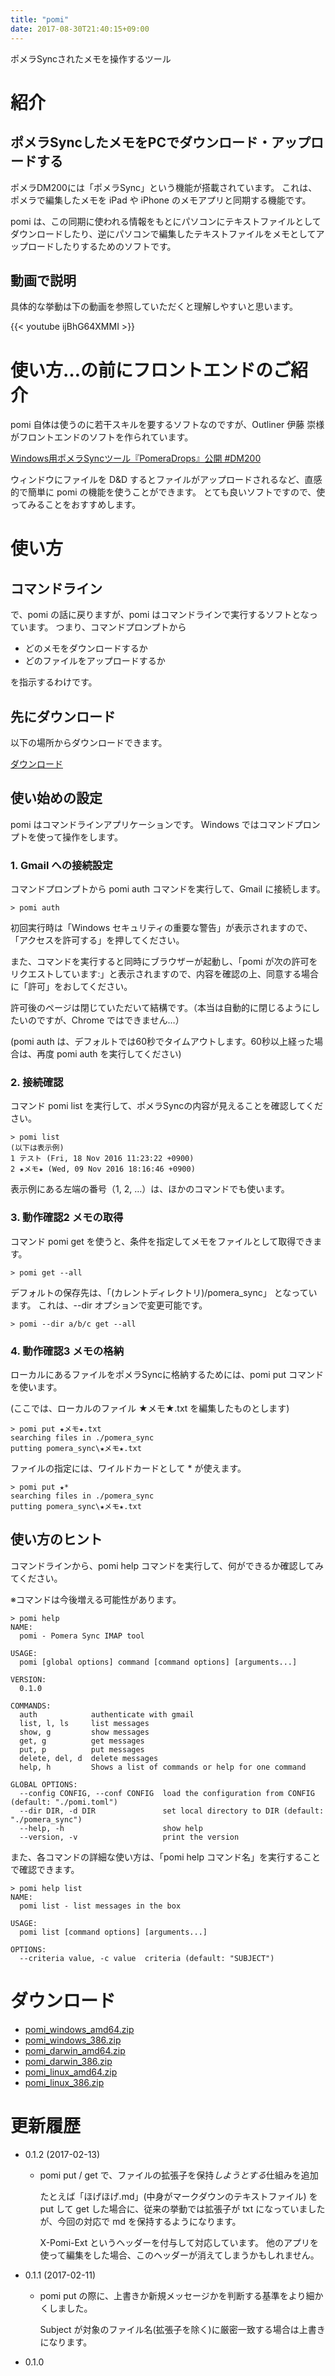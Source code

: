 ```yaml
---
title: "pomi"
date: 2017-08-30T21:40:15+09:00
---
```


ポメラSyncされたメモを操作するツール

<!--more-->


# 紹介

## ポメラSyncしたメモをPCでダウンロード・アップロードする

ポメラDM200には「ポメラSync」という機能が搭載されています。
これは、ポメラで編集したメモを iPad や iPhone のメモアプリと同期する機能です。

pomi は、この同期に使われる情報をもとにパソコンにテキストファイルとしてダウンロードしたり、逆にパソコンで編集したテキストファイルをメモとしてアップロードしたりするためのソフトです。

## 動画で説明

具体的な挙動は下の動画を参照していただくと理解しやすいと思います。

{{< youtube ijBhG64XMMI >}}

# 使い方…の前にフロントエンドのご紹介

pomi 自体は使うのに若干スキルを要するソフトなのですが、Outliner 伊藤 崇様がフロントエンドのソフトを作られています。

[Windows用ポメラSyncツール『PomeraDrops』公開 #DM200](http://outliner.sblo.jp/article/177911977.html)

ウィンドウにファイルを D&D するとファイルがアップロードされるなど、直感的で簡単に pomi の機能を使うことができます。
とても良いソフトですので、使ってみることをおすすめします。

# 使い方
## コマンドライン

で、pomi の話に戻りますが、pomi はコマンドラインで実行するソフトとなっています。
つまり、コマンドプロンプトから

* どのメモをダウンロードするか
* どのファイルをアップロードするか

を指示するわけです。

## 先にダウンロード

以下の場所からダウンロードできます。

[ダウンロード](#ダウンロード)

## 使い始めの設定

pomi はコマンドラインアプリケーションです。
Windows ではコマンドプロンプトを使って操作をします。

### 1. Gmail への接続設定

コマンドプロンプトから pomi auth コマンドを実行して、Gmail に接続します。

    > pomi auth

初回実行時は「Windows セキュリティの重要な警告」が表示されますので、「アクセスを許可する」を押してください。

また、コマンドを実行すると同時にブラウザーが起動し、「pomi が次の許可をリクエストしています:」と表示されますので、内容を確認の上、同意する場合に「許可」をおしてください。

許可後のページは閉じていただいて結構です。（本当は自動的に閉じるようにしたいのですが、Chrome ではできません…）

(pomi auth は、デフォルトでは60秒でタイムアウトします。60秒以上経った場合は、再度 pomi auth を実行してください)

### 2. 接続確認

コマンド pomi list を実行して、ポメラSyncの内容が見えることを確認してください。

    > pomi list
    (以下は表示例)
    1 テスト (Fri, 18 Nov 2016 11:23:22 +0900)
    2 ★メモ★ (Wed, 09 Nov 2016 18:16:46 +0900)

表示例にある左端の番号（1, 2, …）は、ほかのコマンドでも使います。

### 3. 動作確認2 メモの取得

コマンド pomi get を使うと、条件を指定してメモをファイルとして取得できます。

    > pomi get --all

デフォルトの保存先は、「(カレントディレクトリ)/pomera_sync」 となっています。
これは、--dir オプションで変更可能です。

    > pomi --dir a/b/c get --all

### 4. 動作確認3 メモの格納

ローカルにあるファイルをポメラSyncに格納するためには、pomi put コマンドを使います。

(ここでは、ローカルのファイル ★メモ★.txt を編集したものとします)

    > pomi put ★メモ★.txt
    searching files in ./pomera_sync
    putting pomera_sync\★メモ★.txt

ファイルの指定には、ワイルドカードとして * が使えます。

    > pomi put ★*
    searching files in ./pomera_sync
    putting pomera_sync\★メモ★.txt

## 使い方のヒント

コマンドラインから、pomi help コマンドを実行して、何ができるか確認してみてください。

※コマンドは今後増える可能性があります。

    > pomi help
    NAME:
      pomi - Pomera Sync IMAP tool

    USAGE:
      pomi [global options] command [command options] [arguments...]

    VERSION:
      0.1.0

    COMMANDS:
      auth            authenticate with gmail
      list, l, ls     list messages
      show, g         show messages
      get, g          get messages
      put, p          put messages
      delete, del, d  delete messages
      help, h         Shows a list of commands or help for one command
    
    GLOBAL OPTIONS:
      --config CONFIG, --conf CONFIG  load the configuration from CONFIG (default: "./pomi.toml")
      --dir DIR, -d DIR               set local directory to DIR (default: "./pomera_sync")
      --help, -h                      show help
      --version, -v                   print the version

また、各コマンドの詳細な使い方は、「pomi help コマンド名」を実行することで確認できます。

    > pomi help list
    NAME:
      pomi list - list messages in the box

    USAGE:
      pomi list [command options] [arguments...]

    OPTIONS:
      --criteria value, -c value  criteria (default: "SUBJECT")

# ダウンロード

* [pomi_windows_amd64.zip](https://github.com/ShuheiKubota/ShuheiKubota.github.io/releases/download/site/pomi_windows_amd64.zip)
* [pomi_windows_386.zip](https://github.com/ShuheiKubota/ShuheiKubota.github.io/releases/download/site/pomi_windows_386.zip)
* [pomi_darwin_amd64.zip](https://github.com/ShuheiKubota/ShuheiKubota.github.io/releases/download/site/pomi_darwin_amd64.zip)
* [pomi_darwin_386.zip](https://github.com/ShuheiKubota/ShuheiKubota.github.io/releases/download/site/pomi_darwin_386.zip)
* [pomi_linux_amd64.zip](https://github.com/ShuheiKubota/ShuheiKubota.github.io/releases/download/site/pomi_linux_amd64.zip)
* [pomi_linux_386.zip](https://github.com/ShuheiKubota/ShuheiKubota.github.io/releases/download/site/pomi_linux_386.zip)

<!--
* [zip](https)
-->

# 更新履歴

* 0.1.2 (2017-02-13)
    - pomi put / get で、ファイルの拡張子を保持*しようとする*仕組みを追加

        たとえば「ほげほげ.md」(中身がマークダウンのテキストファイル) を put して get した場合に、従来の挙動では拡張子が txt になっていましたが、今回の対応で md を保持するようになります。

        X-Pomi-Ext というヘッダーを付与して対応しています。
        他のアプリを使って編集をした場合、このヘッダーが消えてしまうかもしれません。

* 0.1.1 (2017-02-11)
    - pomi put の際に、上書きか新規メッセージかを判断する基準をより細かくしました。

        Subject が対象のファイル名(拡張子を除く)に厳密一致する場合は上書きになります。

* 0.1.0

